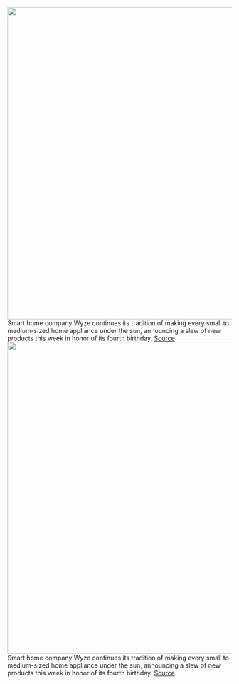 <img src='https://cdn.vox-cdn.com/thumbor/A3qiaK-ZUwJCNnydU4355V66XqI=/0x0:920x614/1200x800/filters:focal(387x234:533x380)/cdn.vox-cdn.com/uploads/chorus_image/image/70058302/a8Vs2OrA.0.jpg' width='700px' /><br/>
Smart home company Wyze continues its tradition of making every small to medium-sized home appliance under the sun, announcing a slew of new products this week in honor of its fourth birthday.
<a href='https://www.theverge.com/2021/10/28/22750594/wyze-cams-monitored-security-smart-switches-price-release-date-specs'> Source <a/><img src='https://cdn.vox-cdn.com/thumbor/A3qiaK-ZUwJCNnydU4355V66XqI=/0x0:920x614/1200x800/filters:focal(387x234:533x380)/cdn.vox-cdn.com/uploads/chorus_image/image/70058302/a8Vs2OrA.0.jpg' width='700px' /><br/>
Smart home company Wyze continues its tradition of making every small to medium-sized home appliance under the sun, announcing a slew of new products this week in honor of its fourth birthday.
<a href='https://www.theverge.com/2021/10/28/22750594/wyze-cams-monitored-security-smart-switches-price-release-date-specs'> Source <a/>